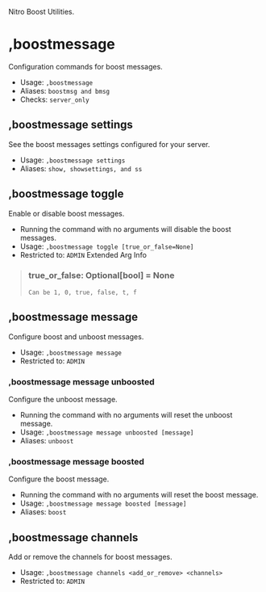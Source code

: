Nitro Boost Utilities.

# ,boostmessage
Configuration commands for boost messages.<br/>
 - Usage: `,boostmessage`
 - Aliases: `boostmsg and bmsg`
 - Checks: `server_only`
## ,boostmessage settings
See the boost messages settings configured for your server.<br/>
 - Usage: `,boostmessage settings`
 - Aliases: `show, showsettings, and ss`
## ,boostmessage toggle
Enable or disable boost messages.<br/>

- Running the command with no arguments will disable the boost messages.<br/>
 - Usage: `,boostmessage toggle [true_or_false=None]`
 - Restricted to: `ADMIN`
Extended Arg Info
> ### true_or_false: Optional[bool] = None
> ```
> Can be 1, 0, true, false, t, f
> ```
## ,boostmessage message
Configure boost and unboost messages.<br/>
 - Usage: `,boostmessage message`
 - Restricted to: `ADMIN`
### ,boostmessage message unboosted
Configure the unboost message.<br/>

- Running the command with no arguments will reset the unboost message.<br/>
 - Usage: `,boostmessage message unboosted [message]`
 - Aliases: `unboost`
### ,boostmessage message boosted
Configure the boost message.<br/>

- Running the command with no arguments will reset the boost message.<br/>
 - Usage: `,boostmessage message boosted [message]`
 - Aliases: `boost`
## ,boostmessage channels
Add or remove the channels for boost messages.<br/>
 - Usage: `,boostmessage channels <add_or_remove> <channels>`
 - Restricted to: `ADMIN`
